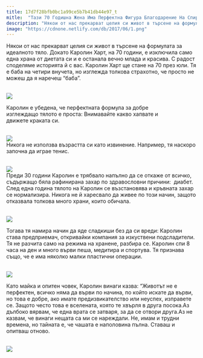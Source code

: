```yaml
---
title: 17d7f28bfb0bc1a99ce5b7b41db44e97_t
mitle:  "Тази 70 Годишна Жена Има Перфектна Фигура Благодарение На Спирането На Една Единствена Храна!"
description: "Някои от нас прекарват целия си живот в търсене на формулата за идеалното тяло. Докато Каролин Харт, на 70 години, е изключила само една храна от диетата си и е остана"
image: "https://cdnone.netlify.com/db/2017/06/1.png"
---
```


 <p>Някои от нас прекарват целия си живот в търсене на формулата за идеалното тяло. Докато Каролин Харт, на 70 години, е изключила само една храна от диетата си и е останала вечно млада и красива. С радост споделяме историята й с вас. Каролин Харт ще стане на 70 през юли. Тя е баба на четири внучета, но изглежда толкова страхотно, че просто не можеш да я наречеш “баба”.</p>       <p> <br/><img src="https://cdnone.netlify.com/db/2017/06/1.png"/></p> <p>Каролин е убедена, че перфектната формула за добре изглеждащо тялото е проста: Внимавайте какво хапвате и движете краката си.</p> <p> <br/><img src="https://cdnone.netlify.com/db/2017/06/2-7.jpg"/><br/> Никога не използва възрастта си като извинение. Например, тя наскоро започна да играе тенис.</p>      <p> <br/><img src="https://cdnone.netlify.com/db/2017/06/3-8.jpg"/><br/> Преди 30 години Каролин е трябвало напълно да се откаже от всичко, съдържащо бяла рафинирана захар по здравословни причини:  диабет. След една година тялото на Каролин се възстановява и кръвната захар се нормализира. Никога не й харесвало да живее по този начин, защото отказвала толкова много храни, които обичала.</p> <p> <br/><img src="https://cdnone.netlify.com/db/2017/06/4.png"/></p> <p>Тогава тя намира начин да яде сладкиши без да си вреди: Каролин става предприемач, откривайки компания за изкуствени подсладители. Тя не разчита само на режима на хранене, разбира се. Каролин спи 8 часа на ден и много върви пеша, медитира и спортува. Тя признава също, че е има няколко малки пластични операции.</p>  <p> <br/><img src="https://cdnone.netlify.com/db/2017/06/7.png"/></p>      <p>Като майка и опитен човек, Каролин винаги казва: “Животът не е перфектен, всичко няма да върви по начина, по който искате да върви, но това е добре, ако имате предизвикателство или неуспех, изправете се. Защото често това е вселената, която те хвърля в друга посока.Аз дълбоко вярвам, че една врата се затваря, за да се отвори друга.Аз не казвам, че винаги нещата са ми се нареждали. Не, имам и трудни времена, но тайната е, че чашата е наполовина пълна. Ставаш и опитваш отново.</p> <p> <br/><img src="https://cdnone.netlify.com/db/2017/06/8.png"/></p>       